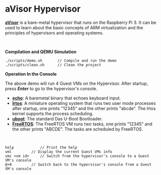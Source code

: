 # aVisor Hypervisor

**[aVisor](https://github.com/calinyara/avisor)**  is a bare-metal hypervisor that runs on the Raspberry Pi 3. It can be used to learn about the basic concepts of ARM virtualization and the principles of hypervisors and operating systems.

<br>

**Compilation and QEMU Simulation**

```
./scripts/demo.sh		// Compile and run the demo
./scripts/clean.sh		// Clean the project
```

**Operation In the Console**

The above demo will run 4 Guest VMs on the Hypervisor. After startup, press ***Enter*** to go to the hypervisor's console.

- **[echo](https://github.com/calinyara/avisor/tree/main/guests/echo)**:  A baremetal binary that echoes keyboard input.
- **[lrtos](https://github.com/calinyara/avisor/tree/main/guests/lrtos)**:  A miniature operating system that runs two user mode processes after startup, one prints "12345" and the other prints "abcde". The lrtos kernel supports the process scheduling.
- **[uboot](https://github.com/u-boot/u-boot)**: The standard Das U-Boot Bootloader.
- **[FreeRTOS](https://github.com/hacker-jie/freertos-raspi3)**: The FreeRTOS VM runs two tasks, one prints "12345" and the other prints "ABCDE". The tasks are scheduled by FreeRTOS.

<br>

```
help			// Print the help
vml			// Display the current Guest VMs info
vmc <vm id>		// Switch from the hypervisor's console to a Guest VM's console
@+0			// Switch back to the hypervisor's console from a Guest VM's console
```

